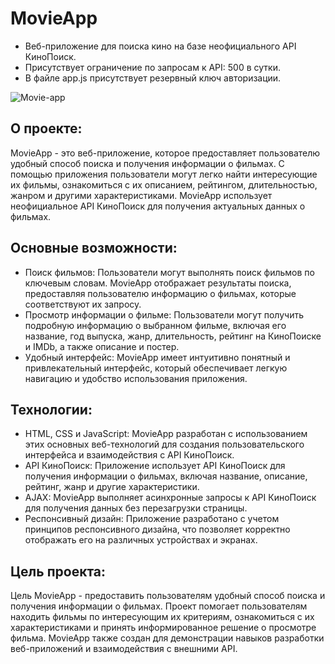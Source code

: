 # MovieApp

- Веб-приложение для поиска кино на базе неофициального API КиноПоиск.
- Присутствует ограничение по запросам к API: 500 в сутки.
- В файле app.js присутствует резервный ключ авторизации.

![Movie-app](https://sun9-6.userapi.com/impg/fQL2d4LbZLGIqxeFNN7N36KrECZ00HjvT9QJIw/9EBWNFzjWfA.jpg?size=600x397&quality=95&sign=af0480176199bb846edb7da0b12ce3c1&type=album)

## О проекте:

MovieApp - это веб-приложение, которое предоставляет пользователю удобный способ поиска и получения информации о фильмах. С помощью приложения пользователи могут легко найти интересующие их фильмы, ознакомиться с их описанием, рейтингом, длительностью, жанром и другими характеристиками. MovieApp использует неофициальное API КиноПоиск для получения актуальных данных о фильмах.

## Основные возможности:

- Поиск фильмов: Пользователи могут выполнять поиск фильмов по ключевым словам. MovieApp отображает результаты поиска, предоставляя пользователю информацию о фильмах, которые соответствуют их запросу.
- Просмотр информации о фильме: Пользователи могут получить подробную информацию о выбранном фильме, включая его название, год выпуска, жанр, длительность, рейтинг на КиноПоиске и IMDb, а также описание и постер.
- Удобный интерфейс: MovieApp имеет интуитивно понятный и привлекательный интерфейс, который обеспечивает легкую навигацию и удобство использования приложения.

## Технологии:

- HTML, CSS и JavaScript: MovieApp разработан с использованием этих основных веб-технологий для создания пользовательского интерфейса и взаимодействия с API КиноПоиск.
- API КиноПоиск: Приложение использует API КиноПоиск для получения информации о фильмах, включая название, описание, рейтинг, жанр и другие характеристики.
- AJAX: MovieApp выполняет асинхронные запросы к API КиноПоиск для получения данных без перезагрузки страницы.
- Респонсивный дизайн: Приложение разработано с учетом принципов респонсивного дизайна, что позволяет корректно отображать его на различных устройствах и экранах.

## Цель проекта:

Цель MovieApp - предоставить пользователям удобный способ поиска и получения информации о фильмах. Проект помогает пользователям находить фильмы по интересующим их критериям, ознакомиться с их характеристиками и принять информированное решение о просмотре фильма. MovieApp также создан для демонстрации навыков разработки веб-приложений и взаимодействия с внешними API.

